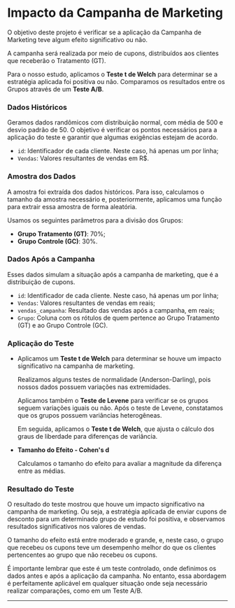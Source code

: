 # Impacto da Campanha de Marketing

O objetivo deste projeto é verificar se a aplicação da Campanha de Marketing teve algum efeito significativo ou não.

A campanha será realizada por meio de cupons, distribuídos aos clientes que receberão o Tratamento (GT).

Para o nosso estudo, aplicamos o **Teste t de Welch** para determinar se a estratégia aplicada foi positiva ou não. Comparamos os resultados entre os Grupos através de um **Teste A/B**.

### Dados Históricos

Geramos dados randômicos com distribuição normal, com média de 500 e desvio padrão de 50. O objetivo é verificar os pontos necessários para a aplicação do teste e garantir que algumas exigências estejam de acordo.

* `id`: Identificador de cada cliente. Neste caso, há apenas um por linha;
* `Vendas`: Valores resultantes de vendas em R$.

### Amostra dos Dados

A amostra foi extraída dos dados históricos. Para isso, calculamos o tamanho da amostra necessário e, posteriormente, aplicamos uma função para extrair essa amostra de forma aleatória.

Usamos os seguintes parâmetros para a divisão dos Grupos:

* **Grupo Tratamento (GT)**: 70%;
* **Grupo Controle (GC)**: 30%.

### Dados Após a Campanha

Esses dados simulam a situação após a campanha de marketing, que é a distribuição de cupons.

* `id`: Identificador de cada cliente. Neste caso, há apenas um por linha;
* `Vendas`: Valores resultantes de vendas em reais;
* `vendas_campanha`: Resultado das vendas após a campanha, em reais;
* `Grupo`: Coluna com os rótulos de quem pertence ao Grupo Tratamento (GT) e ao Grupo Controle (GC).

### Aplicação do Teste

* Aplicamos um **Teste t de Welch** para determinar se houve um impacto significativo na campanha de marketing.

  Realizamos alguns testes de normalidade (Anderson-Darling), pois nossos dados possuem variações nas extremidades.

  Aplicamos também o **Teste de Levene** para verificar se os grupos seguem variações iguais ou não. Após o teste de Levene, constatamos que os grupos possuem variâncias heterogêneas.

  Em seguida, aplicamos o **Teste t de Welch**, que ajusta o cálculo dos graus de liberdade para diferenças de variância.

* **Tamanho do Efeito - Cohen's d**

  Calculamos o tamanho do efeito para avaliar a magnitude da diferença entre as médias.

### Resultado do Teste

O resultado do teste mostrou que houve um impacto significativo na campanha de marketing. Ou seja, a estratégia aplicada de enviar cupons de desconto para um determinado grupo de estudo foi positiva, e observamos resultados significativos nos valores de vendas.

O tamanho do efeito está entre moderado e grande, e, neste caso, o grupo que recebeu os cupons teve um desempenho melhor do que os clientes pertencentes ao grupo que não recebeu os cupons.

É importante lembrar que este é um teste controlado, onde definimos os dados antes e após a aplicação da campanha. No entanto, essa abordagem é perfeitamente aplicável em qualquer situação onde seja necessário realizar comparações, como em um Teste A/B.

---
